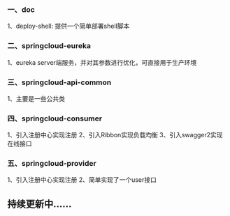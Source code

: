 ### 一、doc
1、deploy-shell: 提供一个简单部署shell脚本

### 二、springcloud-eureka
1、eureka server端服务，并对其参数进行优化，可直接用于生产环境

### 三、springcloud-api-common
1、主要是一些公共类

### 四、springcloud-consumer
1、引入注册中心实现注册
2、引入Ribbon实现负载均衡
3、引入swagger2实现在线接口

### 五、springcloud-provider
1、引入注册中心实现注册
2、简单实现了一个user接口

## 持续更新中……
